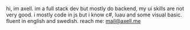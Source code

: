 hi, im axell. im a full stack dev but mostly do backend, my ui skills are not very good. i mostly code in js but i know c#, luau and some visual basic. fluent in english and swedish.
reach me: mail@axell.me
